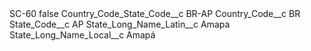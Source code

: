 <?xml version="1.0" encoding="UTF-8"?>
<CustomMetadata xmlns="http://soap.sforce.com/2006/04/metadata" xmlns:xsi="http://www.w3.org/2001/XMLSchema-instance" xmlns:xsd="http://www.w3.org/2001/XMLSchema">
    <label>SC-60</label>
    <protected>false</protected>
    <values>
        <field>Country_Code_State_Code__c</field>
        <value xsi:type="xsd:string">BR-AP</value>
    </values>
    <values>
        <field>Country_Code__c</field>
        <value xsi:type="xsd:string">BR</value>
    </values>
    <values>
        <field>State_Code__c</field>
        <value xsi:type="xsd:string">AP</value>
    </values>
    <values>
        <field>State_Long_Name_Latin__c</field>
        <value xsi:type="xsd:string">Amapa</value>
    </values>
    <values>
        <field>State_Long_Name_Local__c</field>
        <value xsi:type="xsd:string">Amapá</value>
    </values>
</CustomMetadata>
